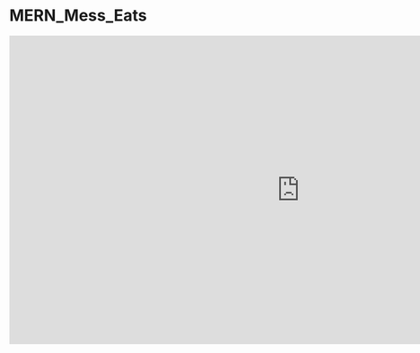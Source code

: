 # MERN_Mess_Eats

<iframe width="1033" height="551" src="https://www.youtube.com/embed/xqnFbapfZYQ" title="Mess Eats - Project Demo" frameborder="0" allow="accelerometer; autoplay; clipboard-write; encrypted-media; gyroscope; picture-in-picture; web-share" allowfullscreen></iframe>

